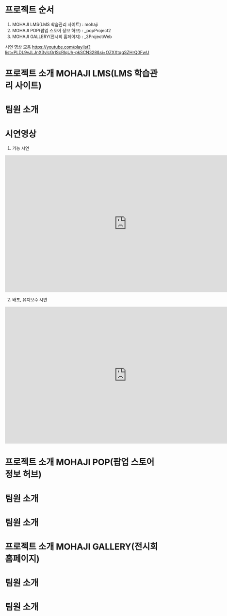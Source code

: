 # 프로젝트 순서

1. MOHAJI LMS(LMS 학습관리 사이트) : mohaji
2. MOHAJI POP(팝업 스토어 정보 허브) : _popProject2
3. MOHAJI GALLERY(전시회 홈페이지) : _3ProjectWeb

시연 영상 모음
https://youtube.com/playlist?list=PLDL9vJLJnX3vlcGrIScRIqUh-pkSCN328&si=OZXXtqqSZHrQ0FwU


# 프로젝트 소개 MOHAJI LMS(LMS 학습관리 사이트)

# 팀원 소개 

# 시연영상

1. 기능 시연
<p align="center">
  <iframe width="800" height="450" src="https://www.youtube.com/embed/xug09FRU7RS2vjXH" frameborder="0" allowfullscreen></iframe>
</p>

2. 배포, 유지보수 시연
<p align="center">
  <iframe width="800" height="450" src="https://www.youtube.com/embed/dQw4w9WgXcQ" frameborder="0" allowfullscreen></iframe>
</p>


# 프로젝트 소개 MOHAJI POP(팝업 스토어 정보 허브)

# 팀원 소개 

# 팀원 소개 


# 프로젝트 소개 MOHAJI GALLERY(전시회 홈페이지)

# 팀원 소개 

# 팀원 소개 






